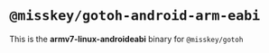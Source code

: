 # `@misskey/gotoh-android-arm-eabi`

This is the **armv7-linux-androideabi** binary for `@misskey/gotoh`

